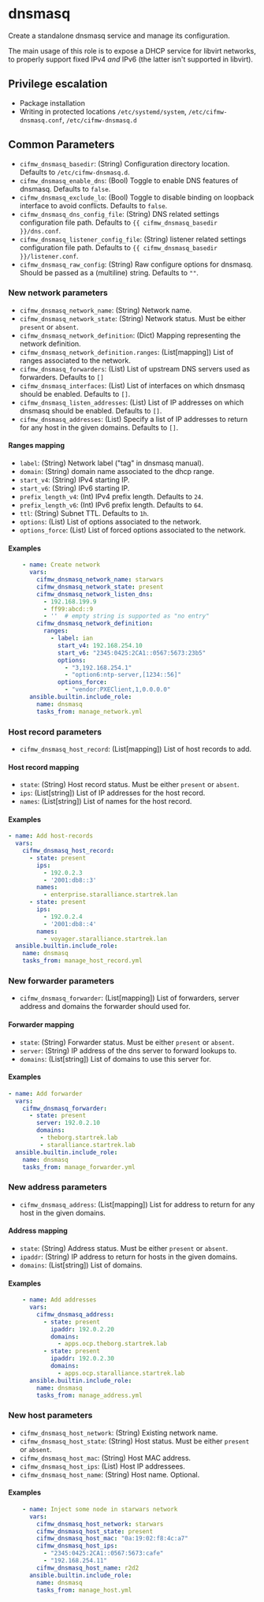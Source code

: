 # dnsmasq

Create a standalone dnsmasq service and manage its configuration.

The main usage of this role is to expose a DHCP service for libvirt
networks, to properly support fixed IPv4 *and* IPv6 (the latter isn't
supported in libvirt).

## Privilege escalation

- Package installation
- Writing in protected locations `/etc/systemd/system`, `/etc/cifmw-dnsmasq.conf`, `/etc/cifmw-dnsmasq.d`

## Common Parameters

* `cifmw_dnsmasq_basedir`: (String) Configuration directory location. Defaults to `/etc/cifmw-dnsmasq.d`.
* `cifmw_dnsmasq_enable_dns`: (Bool) Toggle to enable DNS features of dnsmasq. Defaults to `false`.
* `cifmw_dnsmasq_exclude_lo`: (Bool) Toggle to disable binding on loopback interface to avoid conflicts. Defaults to `false`.
* `cifmw_dnsmasq_dns_config_file`: (String) DNS related settings configuration file path. Defaults to `{{ cifmw_dnsmasq_basedir }}/dns.conf`.
* `cifmw_dnsmasq_listener_config_file`: (String) listener related settings configuration file path. Defaults to `{{ cifmw_dnsmasq_basedir }}/listener.conf`.
* `cifmw_dnsmasq_raw_config`: (String) Raw configure options for dnsmasq. Should be passed as a (multiline) string. Defaults to `""`.

### New network parameters

* `cifmw_dnsmasq_network_name`: (String) Network name.
* `cifmw_dnsmasq_network_state`: (String) Network status. Must be either `present` or `absent`.
* `cifmw_dnsmasq_network_definition`: (Dict) Mapping representing the network definition.
* `cifmw_dnsmasq_network_definition.ranges`: (List[mapping]) List of ranges associated to the network.
* `cifmw_dnsmasq_forwarders`: (List) List of upstream DNS servers used as forwarders. Defaults to `[]`
* `cifmw_dnsmasq_interfaces`: (List) List of interfaces on which dnsmasq should be enabled. Defaults to `[]`.
* `cifmw_dnsmasq_listen_addresses`: (List) List of IP addresses on which dnsmasq should be enabled. Defaults to `[]`.
* `cifmw_dnsmasq_addresses`: (List) Specify a list of IP addresses to return for any host in the given domains. Defaults to `[]`.

#### Ranges mapping

* `label`: (String) Network label ("tag" in dnsmasq manual).
* `domain`: (String) domain name associated to the dhcp range.
* `start_v4`: (String) IPv4 starting IP.
* `start_v6`: (String) IPv6 starting IP.
* `prefix_length_v4`: (Int) IPv4 prefix length. Defaults to `24`.
* `prefix_length_v6`: (Int) IPv6 prefix length. Defaults to `64`.
* `ttl`: (String) Subnet TTL. Defaults to `1h`.
* `options`: (List) List of options associated to the network.
* `options_force`: (List) List of forced options associated to the network.

#### Examples

```YAML
    - name: Create network
      vars:
        cifmw_dnsmasq_network_name: starwars
        cifmw_dnsmasq_network_state: present
        cifmw_dnsmasq_network_listen_dns:
          - 192.168.199.9
          - ff99:abcd::9
          - ''  # empty string is supported as "no entry"
        cifmw_dnsmasq_network_definition:
          ranges:
            - label: ian
              start_v4: 192.168.254.10
              start_v6: "2345:0425:2CA1::0567:5673:23b5"
              options:
                - "3,192.168.254.1"
                - "option6:ntp-server,[1234::56]"
              options_force:
                - "vendor:PXEClient,1,0.0.0.0"
      ansible.builtin.include_role:
        name: dnsmasq
        tasks_from: manage_network.yml
```

### Host record parameters

* `cifmw_dnsmasq_host_record`: (List[mapping]) List of host records to add.

#### Host record mapping

* `state`: (String) Host record status. Must be either `present` or `absent`.
* `ips`: (List[string]) List of IP addresses for the host record.
* `names`: (List[string]) List of names for the host record.

#### Examples

```yaml
- name: Add host-records
  vars:
    cifmw_dnsmasq_host_record:
      - state: present
        ips:
          - 192.0.2.3
          - '2001:db8::3'
        names:
          - enterprise.staralliance.startrek.lan
      - state: present
        ips:
          - 192.0.2.4
          - '2001:db8::4'
        names:
          - voyager.staralliance.startrek.lan
  ansible.builtin.include_role:
    name: dnsmasq
    tasks_from: manage_host_record.yml
```

### New forwarder parameters

* `cifmw_dnsmasq_forwarder`: (List[mapping]) List of forwarders, server address and domains the forwarder should used for.

#### Forwarder mapping

* `state`: (String) Forwarder status. Must be either `present` or `absent`.
* `server`: (String) IP address of the dns server to forward lookups to.
* `domains`: (List[string]) List of domains to use this server for.

#### Examples

```yaml
- name: Add forwarder
  vars:
    cifmw_dnsmasq_forwarder:
      - state: present
        server: 192.0.2.10
        domains:
         - theborg.startrek.lab
         - staralliance.startrek.lab
  ansible.builtin.include_role:
    name: dnsmasq
    tasks_from: manage_forwarder.yml
```

### New address parameters

* `cifmw_dnsmasq_address`: (List[mapping]) List for address to return for any host in the given domains.

#### Address mapping

* `state`: (String) Address status. Must be either `present` or `absent`.
* `ipaddr`: (String) IP address to return for hosts in the given domains.
* `domains`: (List[string]) List of domains.

#### Examples

```yaml
    - name: Add addresses
      vars:
        cifmw_dnsmasq_address:
          - state: present
            ipaddr: 192.0.2.20
            domains:
              - apps.ocp.theborg.startrek.lab
          - state: present
            ipaddr: 192.0.2.30
            domains:
              - apps.ocp.staralliance.startrek.lab
      ansible.builtin.include_role:
        name: dnsmasq
        tasks_from: manage_address.yml
```

### New host parameters

* `cifmw_dnsmasq_host_network`: (String) Existing network name.
* `cifmw_dnsmasq_host_state`: (String) Host status. Must be either `present` or `absent`.
* `cifmw_dnsmasq_host_mac`: (String) Host MAC address.
* `cifmw_dnsmasq_host_ips`: (List) Host IP addressees.
* `cifmw_dnsmasq_host_name`: (String) Host name. Optional.

#### Examples

```yaml
    - name: Inject some node in starwars network
      vars:
        cifmw_dnsmasq_host_network: starwars
        cifmw_dnsmasq_host_state: present
        cifmw_dnsmasq_host_mac: "0a:19:02:f8:4c:a7"
        cifmw_dnsmasq_host_ips:
          - "2345:0425:2CA1::0567:5673:cafe"
          - "192.168.254.11"
        cifmw_dnsmasq_host_name: r2d2
      ansible.builtin.include_role:
        name: dnsmasq
        tasks_from: manage_host.yml
```
